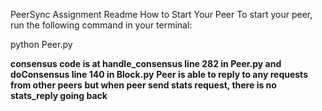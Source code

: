 PeerSync Assignment Readme
How to Start Your Peer
To start your peer, run the following command in your terminal:

python Peer.py

**consensus code is at handle_consensus line 282 in Peer.py and doConsensus line 140 in Block.py**
**Peer is able to reply to any requests from other peers**
**but when peer send stats request, there is no stats_reply going back**
